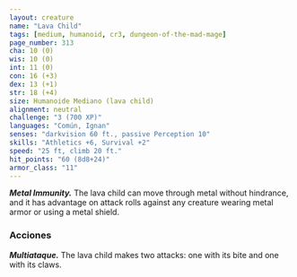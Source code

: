 ```yaml
---
layout: creature
name: "Lava Child"
tags: [medium, humanoid, cr3, dungeon-of-the-mad-mage]
page_number: 313
cha: 10 (0)
wis: 10 (0)
int: 11 (0)
con: 16 (+3)
dex: 13 (+1)
str: 18 (+4)
size: Humanoide Mediano (lava child)
alignment: neutral
challenge: "3 (700 XP)"
languages: "Común, Ignan"
senses: "darkvision 60 ft., passive Perception 10"
skills: "Athletics +6, Survival +2"
speed: "25 ft, climb 20 ft."
hit_points: "60 (8d8+24)"
armor_class: "11"
---
```


***Metal Immunity.*** The lava child can move through metal without hindrance, and it has advantage on attack rolls against any creature wearing metal armor or using a metal shield.

### Acciones

***Multiataque.*** The lava child makes two attacks: one with its bite and one with its claws.